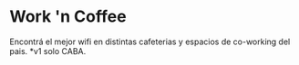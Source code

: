 # Work 'n Coffee

Encontrá el mejor wifi en distintas cafeterias y espacios de co-working del pais.
*v1 solo CABA.